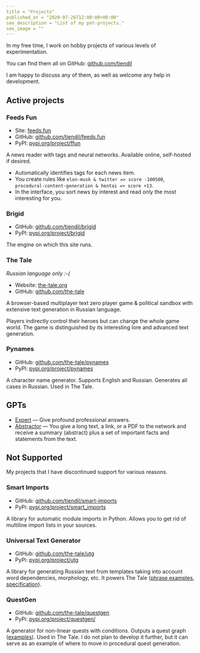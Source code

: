 ```yaml
---
title = "Projects"
published_at = "2020-07-26T12:00:00+00:00"
seo_description = "List of my pet-projects."
seo_image = ""
---
```


In my free time, I work on hobby projects of various levels of experimentation.

You can find them all on GitHub: [github.com/tiendil](https://github.com/tiendil)

I am happy to discuss any of them, as well as welcome any help in development.

## Active projects

### Feeds Fun

- Site: [feeds.fun](https://feeds.fun/)
- GitHub: [github.com/tiendil/feeds.fun](https://github.com/tiendil/feeds.fun)
- PyPI: [pypi.org/project/ffun](https://pypi.org/project/ffun/)
<!-- TODO: uncomment -->
<!-- - [Description](https://tiendil.org/feeds-fun-news-reader-with-tags-and-chatgpt/) -->
<!-- - More in posts tagged [feeds.fun](/en/tags/feeds-fun) -->

A news reader with tags and neural networks. Available online, self-hosted if desired.

- Automatically identifies tags for each news item.
- You create rules like `elon-musk & twitter => score -100500`, `procedural-content-generation & hentai => score +13`.
- In the interface, you sort news by interest and read only the most interesting for you.

### Brigid

- GitHub: [github.com/tiendil/brigid](https://github.com/tiendil/brigid)
- PyPI: [pypi.org/project/brigid](https://pypi.org/project/brigid/)

The engine on which this site runs.

### The Tale

_Russian language only :-(_

- Website: [the-tale.org](https://the-tale.org/)
- GitHub: [github.com/the-tale](https://github.com/the-tale)
<!-- TODO: uncomment? -->
<!-- - [Concept document](/en/the-tale-concept-document) -->
<!-- - Read more in posts tagged [the-tale.org](/en/tags/the-tale) -->

A browser-based multiplayer text zero player game & political sandbox with extensive text generation in Russian language.

Players indirectly control their heroes but can change the whole game world. The game is distinguished by its interesting lore and advanced text generation.

### Pynames

- GitHub: [github.com/the-tale/pynames](https://github.com/the-tale/pynames)
- PyPI: [pypi.org/project/pynames](https://pypi.org/project/pynames/)

A character name generator. Supports English and Russian. Generates all cases in Russian. Used in The Tale.

## GPTs

- [Expert](https://chatgpt.com/g/g-c7aWJe3CN-expert) — Give profound professional answers.
- [Abstractor](https://chatgpt.com/g/g-sN3k8IPLq-abstractor) — You give a long text, a link, or a PDF to the network and receive a summary (abstract) plus a set of important facts and statements from the text.

## Not Supported

My projects that I have discontinued support for various reasons.

### Smart Imports

- GitHub: [github.com/tiendil/smart-imports](https://github.com/tiendil/smart-imports)
- PyPi: [pypi.org/project/smart_imports](https://pypi.org/project/smart_imports)

A library for automatic module imports in Python. Allows you to get rid of multiline import lists in your sources.

### Universal Text Generator

- GitHub: [github.com/the-tale/utg](https://github.com/the-tale/utg)
- PyPi: [pypi.org/project/utg](https://pypi.org/project/utg)

A library for generating Russian text from templates taking into account word dependencies, morphology, etc. It powers The Tale ([phrase examples](https://the-tale.org/linguistics/templates/), [specification](https://the-tale.org/linguistics/templates/specification)).

### QuestGen

- GitHub: [github.com/the-tale/questgen](https://github.com/the-tale/questgen)
- PyPi: [pypi.org/project/questgen/](https://pypi.org/project/questgen/)
<!-- TODO: uncomment? -->
<!-- - [More details](/en/automatic-quests-generator) -->

A generator for non-linear quests with conditions. Outputs a quest graph ([examples](https://github.com/the-tale/questgen/tree/master/svgs)). Used in The Tale. I do not plan to develop it further, but it can serve as an example of where to move in procedural quest generation.
